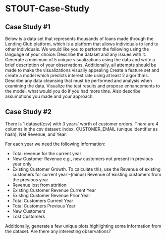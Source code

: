 # STOUT-Case-Study

## Case Study #1
Below is a data set that represents thousands of loans made through the Lending Club platform, which is a platform that allows individuals to lend to other individuals.
We would like you to perform the following using the language of your choice:
Describe the dataset and any issues with it.
Generate a minimum of 5 unique visualizations using the data and write a brief description of your observations. Additionally, all attempts should be made to make the visualizations visually appealing
Create a feature set and create a model which predicts interest rate using at least 2 algorithms. Describe any data cleansing that must be performed and analysis when examining the data.
Visualize the test results and propose enhancements to the model, what would you do if you had more time. Also describe assumptions you made and your approach.

## Case Study #2
There is 1 dataset(csv) with 3 years’ worth of customer orders. There are 4 columns in the csv dataset: index, CUSTOMER_EMAIL (unique identifier as hash), Net Revenue, and Year.

For each year we need the following information:
* Total revenue for the current year
* New Customer Revenue e.g., new customers not present in previous year only
* Existing Customer Growth. To calculate this, use the Revenue of existing customers for current year –(minus) Revenue of existing customers from the previous year
* Revenue lost from attrition
* Existing Customer Revenue Current Year
* Existing Customer Revenue Prior Year
* Total Customers Current Year
* Total Customers Previous Year
* New Customers
* Lost Customers

Additionally, generate a few unique plots highlighting some information from the dataset. Are there any interesting observations?

